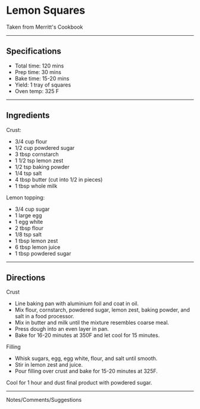 # Lemon Squares

Taken from
Merritt's Cookbook

---
## Specifications
- Total time: 120 mins
- Prep time: 30 mins
- Bake time: 15-20 mins
- Yield: 1 tray of squares
- Oven temp: 325 F

---
## Ingredients

Crust:
- 3/4 cup flour
- 1/2 cup powdered sugar
- 3 tbsp cornstarch
- 1 1/2 tsp lemon zest
- 1/2 tsp baking powder
- 1/4 tsp salt
- 4 tbsp butter (cut into 1/2 in pieces)
- 1 tbsp whole milk

Lemon topping:
- 3/4 cup sugar
- 1 large egg
- 1 egg white
- 2 tbsp flour
- 1/8 tsp salt
- 1 tbsp lemon zest
- 6 tbsp lemon juice
- 1 tbsp powdered sugar

---
## Directions

Crust
- Line baking pan with aluminium foil and coat in oil.
- Mix flour, cornstarch, powdered sugar, lemon zest, baking powder, and salt in a food processor.
- Mix in butter and milk until the mixture resembles coarse meal.
- Press dough into an even layer in pan.
- Bake for 16-20 minutes at 350F and let cool for 15 minutes.

Filling
- Whisk sugars, egg, egg white, flour, and salt until smooth.
- Stir in lemon zest and juice.
- Pour filling over crust and bake for 15-20 minutes at 325F.

Cool for 1 hour and dust final product with powdered sugar.

---
Notes/Comments/Suggestions

